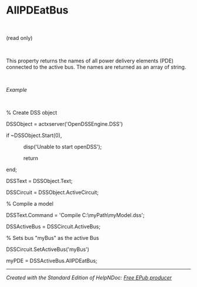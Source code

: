 # AllPDEatBus

&nbsp;

(read only)

&nbsp;

This property returns the names of all power delivery elements (PDE) connected to the active bus. The names are returned as an array of string.

&nbsp;

*Example*

&nbsp;

% Create DSS object

DSSObject = actxserver('OpenDSSEngine.DSS')

if ~DSSObject.Start(0),

&nbsp; &nbsp; &nbsp; &nbsp; &nbsp; &nbsp; disp('Unable to start openDSS');

&nbsp; &nbsp; &nbsp; &nbsp; &nbsp; &nbsp; return

end;

DSSText = DSSObject.Text;

DSSCircuit = DSSObject.ActiveCircuit;

% Compile a model &nbsp; &nbsp;

DSSText.Command = 'Compile C:\\myPath\\myModel.dss';

DSSActiveBus = DSSCircuit.ActiveBus;

% Sets bus "myBus" as the active Bus

DSSCircuit.SetActiveBus('myBus')

myPDE = DSSActiveBus.AllPDEatBus;

***
_Created with the Standard Edition of HelpNDoc: [Free EPub producer](<https://www.helpndoc.com/create-epub-ebooks>)_
